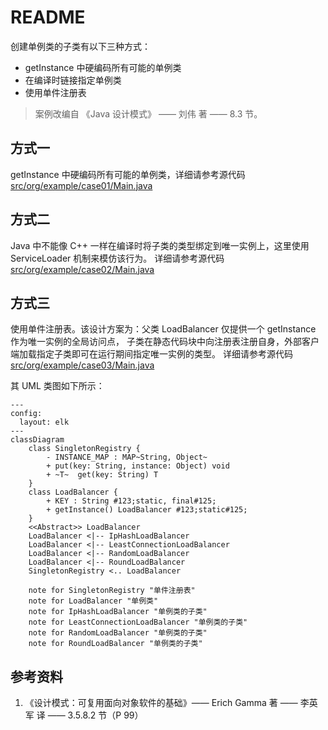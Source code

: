 # README
创建单例类的子类有以下三种方式：
+ getInstance 中硬编码所有可能的单例类
+ 在编译时链接指定单例类
+ 使用单件注册表
> 案例改编自 《Java 设计模式》 —— 刘伟 著 —— 8.3 节。
## 方式一
getInstance 中硬编码所有可能的单例类，详细请参考源代码[src/org/example/case01/Main.java](./src/org/example/case01/Main.java)
## 方式二
Java 中不能像 C++ 一样在编译时将子类的类型绑定到唯一实例上，这里使用 ServiceLoader 机制来模仿该行为。 
详细请参考源代码[src/org/example/case02/Main.java](./src/org/example/case02/Main.java)
## 方式三
使用单件注册表。该设计方案为：父类 LoadBalancer 仅提供一个 getInstance 作为唯一实例的全局访问点，
子类在静态代码块中向注册表注册自身，外部客户端加载指定子类即可在运行期间指定唯一实例的类型。
详细请参考源代码[src/org/example/case03/Main.java](./src/org/example/case03/Main.java)

其 UML 类图如下所示：
```mermaid
---
config:
  layout: elk
---
classDiagram
    class SingletonRegistry {
        - INSTANCE_MAP : MAP~String, Object~
        + put(key: String, instance: Object) void
        + ~T~  get(key: String) T
    }
    class LoadBalancer {
        + KEY : String #123;static, final#125;
        + getInstance() LoadBalancer #123;static#125;
    }
    <<Abstract>> LoadBalancer
    LoadBalancer <|-- IpHashLoadBalancer
    LoadBalancer <|-- LeastConnectionLoadBalancer
    LoadBalancer <|-- RandomLoadBalancer
    LoadBalancer <|-- RoundLoadBalancer
    SingletonRegistry <.. LoadBalancer

    note for SingletonRegistry "单件注册表"
    note for LoadBalancer "单例类"
    note for IpHashLoadBalancer "单例类的子类"
    note for LeastConnectionLoadBalancer "单例类的子类"
    note for RandomLoadBalancer "单例类的子类"
    note for RoundLoadBalancer "单例类的子类"

```


## 参考资料
1. 《设计模式：可复用面向对象软件的基础》—— Erich Gamma 著 —— 李英军 译 —— 3.5.8.2 节（P 99）